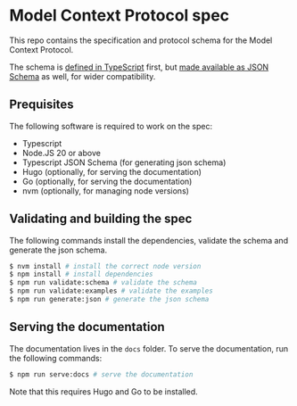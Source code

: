 # Model Context Protocol spec

This repo contains the specification and protocol schema for the Model Context Protocol.

The schema is [defined in TypeScript](schema/schema.ts) first, but [made available as JSON Schema](schema/schema.json) as well, for wider compatibility.

## Prequisites

The following software is required to work on the spec:

 * Typescript
 * Node.JS 20 or above
 * Typescript JSON Schema (for generating json schema)
 * Hugo (optionally, for serving the documentation)
 * Go (optionally, for serving the documentation)
 * nvm (optionally, for managing node versions)

## Validating and building the spec
The following commands install the dependencies, validate the schema and generate the json schema.

```bash
$ nvm install # install the correct node version
$ npm install # install dependencies
$ npm run validate:schema # validate the schema
$ npm run validate:examples # validate the examples
$ npm run generate:json # generate the json schema
```

## Serving the documentation
The documentation lives in the `docs` folder. To serve the documentation, run the following commands:

```bash
$ npm run serve:docs # serve the documentation
```

Note that this requires Hugo and Go to be installed.
